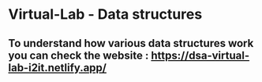 # Virtual-Lab - Data structures 
## To understand how various data structures work you can check the website : https://dsa-virtual-lab-i2it.netlify.app/
